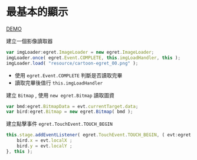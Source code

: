 # 最基本的顯示

[DEMO](http://developer.egret.com/cn/example/egret2d/index.html#010-disp-basic)

建立一個影像讀取器

```ts
var imgLoader:egret.ImageLoader = new egret.ImageLoader;
imgLoader.once( egret.Event.COMPLETE, this.imgLoadHandler, this );
imgLoader.load( "resource/cartoon-egret_00.png" );
```

+ 使用 `egret.Event.COMPLETE` 判斷是否讀取完畢
+ 讀取完畢後值行 `this.imgLoadHandler`

建立 `Bitmap` , 使用 `new egret.Bitmap` 讀取圖資

```ts
var bmd:egret.BitmapData = evt.currentTarget.data;
var bird:egret.Bitmap = new egret.Bitmap( bmd );
```

建立點擊事件 `egret.TouchEvent.TOUCH_BEGIN`

```ts
this.stage.addEventListener( egret.TouchEvent.TOUCH_BEGIN, ( evt:egret.TouchEvent )=>{
    bird.x = evt.localX ;
    bird.y = evt.localY ;
}, this );
```